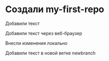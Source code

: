 ﻿# Создали my-first-repo

Добавили текст

Добавили текст через веб-браузер

Внесли изменения локально

Добавили текст в новой ветке newbranch